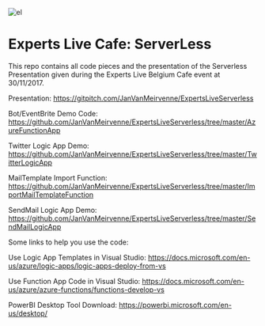 ![el](http://expertslivebe.azurewebsites.net/wp-content/uploads/2017/04/eleu.png)

# Experts Live Cafe: ServerLess

This repo contains all code pieces and the presentation of the Serverless Presentation given during the Experts Live Belgium Cafe event at 30/11/2017.

Presentation: https://gitpitch.com/JanVanMeirvenne/ExpertsLiveServerless

Bot/EventBrite Demo Code: https://github.com/JanVanMeirvenne/ExpertsLiveServerless/tree/master/AzureFunctionApp

Twitter Logic App Demo: https://github.com/JanVanMeirvenne/ExpertsLiveServerless/tree/master/TwitterLogicApp

MailTemplate Import Function: https://github.com/JanVanMeirvenne/ExpertsLiveServerless/tree/master/ImportMailTemplateFunction

SendMail Logic App Demo: https://github.com/JanVanMeirvenne/ExpertsLiveServerless/tree/master/SendMailLogicApp

Some links to help you use the code:

Use Logic App Templates in Visual Studio: https://docs.microsoft.com/en-us/azure/logic-apps/logic-apps-deploy-from-vs

Use Function App Code in Visual Studio: https://docs.microsoft.com/en-us/azure/azure-functions/functions-develop-vs

PowerBI Desktop Tool Download: https://powerbi.microsoft.com/en-us/desktop/


